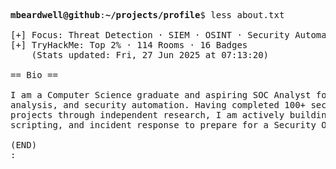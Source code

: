 <pre>

<strong>mbeardwell@github</strong>:<strong>~/projects/profile</strong>$ less about.txt

[+] Focus: Threat Detection · SIEM · OSINT · Security Automation
[+] TryHackMe: Top 2% · 114 Rooms · 16 Badges
    (Stats updated: Fri, 27 Jun 2025 at 07:13:20)

== Bio ==

I am a Computer Science graduate and aspiring SOC Analyst focused on threat detection, OSINT, log
analysis, and security automation. Having completed 100+ security rooms on TryHackMe and technical
projects through independent research, I am actively building practical skills in network security,
scripting, and incident response to prepare for a Security Operations role.

(END)
:
</pre>
